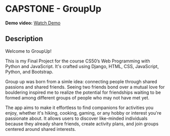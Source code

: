 # CAPSTONE - GroupUp

**Demo video:** [Watch Demo](https://youtu.be/#)

## Description

Welcome to GroupUp!

This is my Final Project for the course CS50’s Web Programming with Python and JavaScript. It's crafted using Django, HTML, CSS, JavaScript, Python, and Bootstrap.

Group up was born from a simle idea: connecting people through shared passions and shared friends. Seeing two friends bond over a mutual love for bouldering inspired me to realize the potential for friendships waiting to be formed among different groups of people who may not have met yet.

The app aims to make it effortless to find companions for activities you enjoy, whether it's hiking, cooking, gaming, or any hobby or interest you're passionate about. It allows users to discover like-minded individuals because they already share friends, create activity plans, and join groups centered around shared interests.


